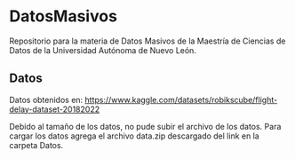 # DatosMasivos

 Repositorio para la materia de Datos Masivos de la Maestría de Ciencias de Datos de la Universidad Autónoma de Nuevo León.

## Datos

 Datos obtenidos en: <https://www.kaggle.com/datasets/robikscube/flight-delay-dataset-20182022>

 Debido al tamaño de los datos, no pude subir el archivo de los datos.
 Para cargar los datos agrega el archivo data.zip descargado del link en la carpeta Datos.
